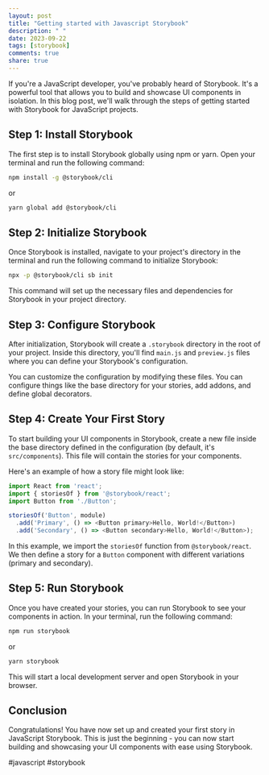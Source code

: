 ```yaml
---
layout: post
title: "Getting started with Javascript Storybook"
description: " "
date: 2023-09-22
tags: [storybook]
comments: true
share: true
---
```


If you're a JavaScript developer, you've probably heard of Storybook. It's a powerful tool that allows you to build and showcase UI components in isolation. In this blog post, we'll walk through the steps of getting started with Storybook for JavaScript projects.

## Step 1: Install Storybook

The first step is to install Storybook globally using npm or yarn. Open your terminal and run the following command:

```bash
npm install -g @storybook/cli
```

or

```bash
yarn global add @storybook/cli
```

## Step 2: Initialize Storybook

Once Storybook is installed, navigate to your project's directory in the terminal and run the following command to initialize Storybook:

```bash
npx -p @storybook/cli sb init
```

This command will set up the necessary files and dependencies for Storybook in your project directory.

## Step 3: Configure Storybook

After initialization, Storybook will create a `.storybook` directory in the root of your project. Inside this directory, you'll find `main.js` and `preview.js` files where you can define your Storybook's configuration.

You can customize the configuration by modifying these files. You can configure things like the base directory for your stories, add addons, and define global decorators.

## Step 4: Create Your First Story

To start building your UI components in Storybook, create a new file inside the base directory defined in the configuration (by default, it's `src/components`). This file will contain the stories for your components.

Here's an example of how a story file might look like:

```javascript
import React from 'react';
import { storiesOf } from '@storybook/react';
import Button from './Button';

storiesOf('Button', module)
  .add('Primary', () => <Button primary>Hello, World!</Button>)
  .add('Secondary', () => <Button secondary>Hello, World!</Button>);
```

In this example, we import the `storiesOf` function from `@storybook/react`. We then define a story for a `Button` component with different variations (primary and secondary).

## Step 5: Run Storybook

Once you have created your stories, you can run Storybook to see your components in action. In your terminal, run the following command:

```bash
npm run storybook
```

or

```bash
yarn storybook
```

This will start a local development server and open Storybook in your browser.

## Conclusion

Congratulations! You have now set up and created your first story in JavaScript Storybook. This is just the beginning - you can now start building and showcasing your UI components with ease using Storybook.

#javascript #storybook